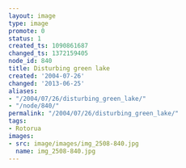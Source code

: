 ```yaml
---
layout: image
type: image
promote: 0
status: 1
created_ts: 1090861687
changed_ts: 1372159405
node_id: 840
title: Disturbing green lake
created: '2004-07-26'
changed: '2013-06-25'
aliases:
- "/2004/07/26/disturbing_green_lake/"
- "/node/840/"
permalink: "/2004/07/26/disturbing_green_lake/"
tags:
- Rotorua
images:
- src: image/images/img_2508-840.jpg
  name: img_2508-840.jpg
---
```


